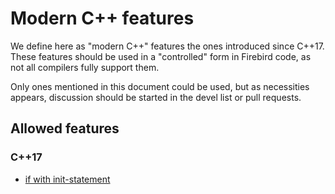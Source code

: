 # Modern C++ features

We define here as "modern C++" features the ones introduced since C++17. These features should be used in a "controlled" form in Firebird code, as not all compilers fully support them.

Only ones mentioned in this document could be used, but as necessities appears, discussion should be started in the devel list or pull requests.

## Allowed features

### C++17

- [if with init-statement](https://en.cppreference.com/w/cpp/language/if)
